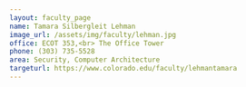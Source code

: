 ```yaml
---
layout: faculty_page
name: Tamara Silbergleit Lehman
image_url: /assets/img/faculty/lehman.jpg
office: ECOT 353,<br> The Office Tower
phone: (303) 735-5528
area: Security, Computer Architecture
targeturl: https://www.colorado.edu/faculty/lehmantamara
---
```

